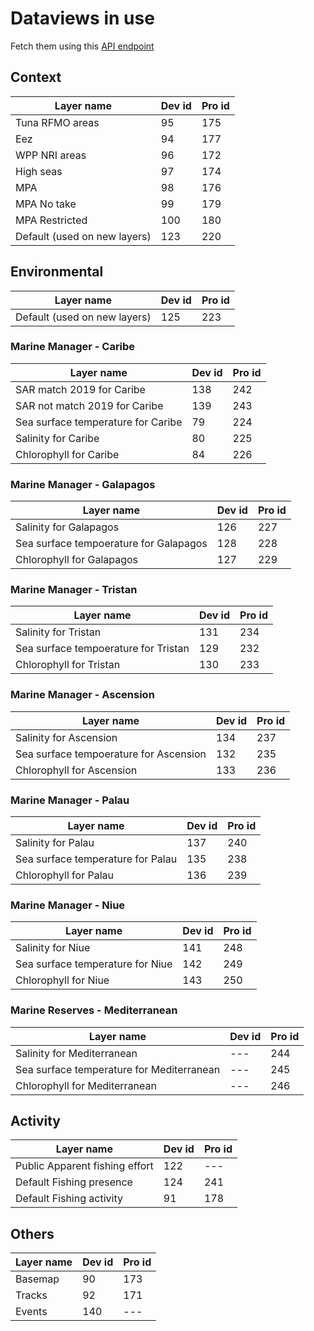 # Dataviews in use

Fetch them using this [API endpoint](https://gateway.api.globalfishingwatch.org/swagger#/DataviewsAPI)

## Context

| Layer name                   | Dev id | Pro id |
| ---------------------------- | ------ | ------ |
| Tuna RFMO areas              | 95     | 175    |
| Eez                          | 94     | 177    |
| WPP NRI areas                | 96     | 172    |
| High seas                    | 97     | 174    |
| MPA                          | 98     | 176    |
| MPA No take                  | 99     | 179    |
| MPA Restricted               | 100    | 180    |
| Default (used on new layers) | 123    | 220    |

## Environmental

| Layer name                   | Dev id | Pro id |
| ---------------------------- | ------ | ------ |
| Default (used on new layers) | 125    | 223    |

### Marine Manager - Caribe

| Layer name                         | Dev id | Pro id |
| ---------------------------------- | ------ | ------ |
| SAR match 2019 for Caribe          | 138    | 242    |
| SAR not match 2019 for Caribe      | 139    | 243    |
| Sea surface temperature for Caribe | 79     | 224    |
| Salinity for Caribe                | 80     | 225    |
| Chlorophyll for Caribe             | 84     | 226    |

### Marine Manager - Galapagos

| Layer name                             | Dev id | Pro id |
| -------------------------------------- | ------ | ------ |
| Salinity for Galapagos                 | 126    | 227    |
| Sea surface tempoerature for Galapagos | 128    | 228    |
| Chlorophyll for Galapagos              | 127    | 229    |

### Marine Manager - Tristan

| Layer name                           | Dev id | Pro id |
| ------------------------------------ | ------ | ------ |
| Salinity for Tristan                 | 131    | 234    |
| Sea surface tempoerature for Tristan | 129    | 232    |
| Chlorophyll for Tristan              | 130    | 233    |

### Marine Manager - Ascension

| Layer name                             | Dev id | Pro id |
| -------------------------------------- | ------ | ------ |
| Salinity for Ascension                 | 134    | 237    |
| Sea surface tempoerature for Ascension | 132    | 235    |
| Chlorophyll for Ascension              | 133    | 236    |

### Marine Manager - Palau

| Layer name                        | Dev id | Pro id |
| --------------------------------- | ------ | ------ |
| Salinity for Palau                | 137    | 240    |
| Sea surface temperature for Palau | 135    | 238    |
| Chlorophyll for Palau             | 136    | 239    |

### Marine Manager - Niue

| Layer name                       | Dev id | Pro id |
| -------------------------------- | ------ | ------ |
| Salinity for Niue                | 141    | 248    |
| Sea surface temperature for Niue | 142    | 249    |
| Chlorophyll for Niue             | 143    | 250    |

### Marine Reserves - Mediterranean

| Layer name                                | Dev id | Pro id |
| ----------------------------------------- | ------ | ------ |
| Salinity for Mediterranean                | ---    | 244    |
| Sea surface temperature for Mediterranean | ---    | 245    |
| Chlorophyll for Mediterranean             | ---    | 246    |

## Activity

| Layer name                     | Dev id | Pro id |
| ------------------------------ | ------ | ------ |
| Public Apparent fishing effort | 122    | ---    |
| Default Fishing presence       | 124    | 241    |
| Default Fishing activity       | 91     | 178    |

## Others

| Layer name | Dev id | Pro id |
| ---------- | ------ | ------ |
| Basemap    | 90     | 173    |
| Tracks     | 92     | 171    |
| Events     | 140    | ---    |
